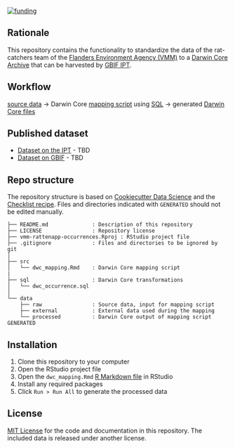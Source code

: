 [![funding](https://img.shields.io/static/v1?label=published+through&message=LIFE+RIPARIAS&labelColor=00a58d&color=ffffff)](https://www.riparias.be/)

## Rationale

This repository contains the functionality to standardize the data of the rat-catchers team of the [Flanders Environment Agency (VMM)](https://en.vmm.be/) to a [Darwin Core Archive](https://ipt.gbif.org/manual/en/ipt/2.5/dwca-guide) that can be harvested by [GBIF IPT](http://www.gbif.org/).

## Workflow

[source data](data/raw) → Darwin Core [mapping script](src/dwc_mapping.Rmd) using [SQL](sql/) → generated [Darwin Core files](data/processed)

## Published dataset

* [Dataset on the IPT](#) - TBD
* [Dataset on GBIF](#) - TBD

## Repo structure

The repository structure is based on [Cookiecutter Data Science](http://drivendata.github.io/cookiecutter-data-science/) and the [Checklist recipe](https://github.com/trias-project/checklist-recipe). Files and directories indicated with `GENERATED` should not be edited manually.

```
├── README.md              : Description of this repository
├── LICENSE                : Repository license
├── vmm-rattenapp-occurrences.Rproj : RStudio project file
├── .gitignore             : Files and directories to be ignored by git
│
├── src
│   └── dwc_mapping.Rmd    : Darwin Core mapping script
|
├── sql                    : Darwin Core transformations
│   └── dwc_occurrence.sql
│   
└── data
    ├── raw                : Source data, input for mapping script
    ├── external           : External data used during the mapping
    └── processed          : Darwin Core output of mapping script GENERATED
```

## Installation

1. Clone this repository to your computer
2. Open the RStudio project file
3. Open the `dwc_mapping.Rmd` [R Markdown file](https://rmarkdown.rstudio.com/) in RStudio
4. Install any required packages
5. Click `Run > Run All` to generate the processed data

## License

[MIT License](LICENSE) for the code and documentation in this repository. The included data is released under another license.

